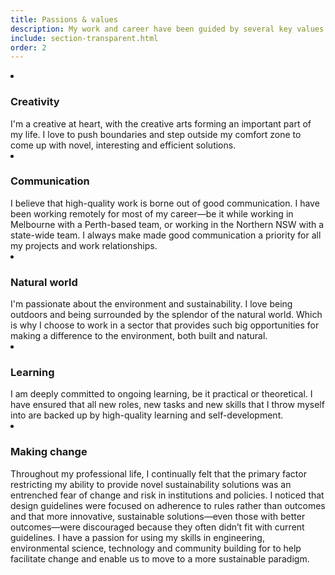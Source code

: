 ```yaml
---
title: Passions & values
description: My work and career have been guided by several key values and things that I'm passionate about.
include: section-transparent.html
order: 2
---
```

<li class="icon fa-pencil-square-o">
	<h3>Creativity</h3>
	I'm a creative at heart, with the creative arts forming an important part of my life. I love to push boundaries and step outside my comfort zone to come up with novel, interesting and efficient solutions.
</li>
<li class="icon fa-phone">
	<h3>Communication</h3>
	I believe that high-quality work is borne out of good communication. I have been working remotely for most of my career—be it while working in Melbourne with a Perth-based team, or working in the Northern NSW with a state-wide team. I always make made good communication a priority for all my projects and work relationships.
</li>
<li class="icon fa-tree">
	<h3>Natural world</h3>
	I'm passionate about the environment and sustainability. I love being outdoors and being surrounded by the splendor of the natural world. Which is why I choose to work in a sector that provides such big opportunities for making a difference to the environment, both built and natural.
</li>
<li class="icon fa-book">
	<h3>Learning</h3>
	I am deeply committed to ongoing learning, be it practical or theoretical. I have ensured that all new roles, new tasks and new skills that I throw myself into are backed up by high-quality learning and self-development.
</li>
<li class="icon fa-compass">
	<h3>Making change</h3>
	Throughout my professional life, I continually felt that the primary factor restricting my ability to provide novel sustainability solutions was an entrenched fear of change and risk in institutions and policies. I noticed that design guidelines were focused on adherence to rules rather than outcomes and that more innovative, sustainable solutions—even those with better outcomes—were discouraged because they often didn’t fit with current guidelines. I have a passion for using my skills in engineering, environmental science, technology and community building for to help facilitate change and enable us to move to a more sustainable paradigm.
</li>